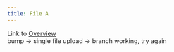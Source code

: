 ```yaml
---
title: File A
---
```

Link to [Overview](../overview)  
bump -> single file upload -> branch working, try again
